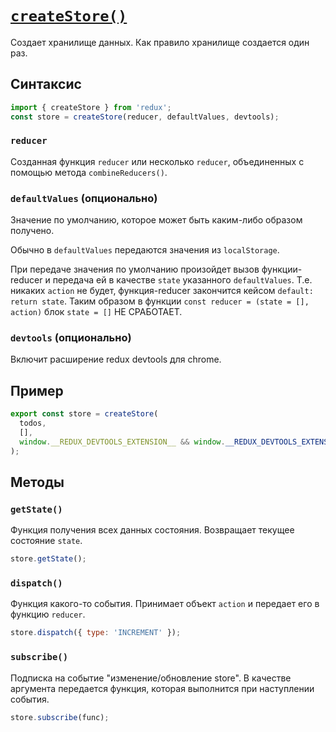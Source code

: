 # [`createStore()`](../index.md)

Создает хранилище данных. Как правило хранилище создается один раз.

## Синтаксис

```js
import { createStore } from 'redux';
const store = createStore(reducer, defaultValues, devtools);
```

### `reducer`

Cозданная функция `reducer` или несколько `reducer`, объединенных с помощью метода `combineReducers()`.

### `defaultValues` (опционально)

Значение по умолчанию, которое может быть каким-либо образом получено.

Обычно в `defaultValues` передаются значения из `localStorage`.

При передаче значения по умолчанию произойдет вызов функции-reducer и передача ей в качестве `state` указанного `defaultValues`. Т.е. никаких `action` не будет, функция-reducer закончится кейсом `default: return state`. Таким образом в функции `const reducer = (state = [], action)` блок `state = []` НЕ СРАБОТАЕТ.

### `devtools` (опционально)

Включит расширение redux devtools для chrome.

## Пример

```jsx
export const store = createStore(
  todos,
  [],
  window.__REDUX_DEVTOOLS_EXTENSION__ && window.__REDUX_DEVTOOLS_EXTENSION__()
);
```

## Методы

### `getState()`

Функция получения всех данных состояния. Возвращает текущее состояние `state`.

```jsx
store.getState();
```

### `dispatch()`

Функция какого-то события. Принимает объект `action` и передает его в функцию `reducer`.

```jsx
store.dispatch({ type: 'INCREMENT' });
```

### `subscribe()`

Подписка на событие "изменение/обновление store". В качестве аргумента передается функция, которая выполнится при наступлении события.

```jsx
store.subscribe(func);
```
